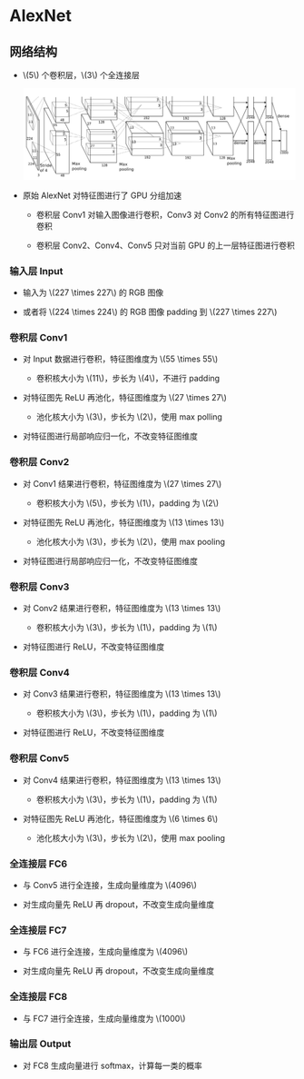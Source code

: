 <script type="text/javascript" src="http://cdn.mathjax.org/mathjax/latest/MathJax.js?config=default"></script>

# AlexNet

## 网络结构

- \\(5\\) 个卷积层，\\(3\\) 个全连接层

	![img](images/alexnet.png)

- 原始 AlexNet 对特征图进行了 GPU 分组加速

	- 卷积层 Conv1 对输入图像进行卷积，Conv3 对 Conv2 的所有特征图进行卷积

	- 卷积层 Conv2、Conv4、Conv5 只对当前 GPU 的上一层特征图进行卷积

### 输入层 Input

- 输入为 \\(227 \times 227\\) 的 RGB 图像

- 或者将 \\(224 \times 224\\) 的 RGB 图像 padding 到 \\(227 \times 227\\)

### 卷积层 Conv1

- 对 Input 数据进行卷积，特征图维度为 \\(55 \times 55\\)

	- 卷积核大小为 \\(11\\)，步长为 \\(4\\)，不进行 padding

- 对特征图先 ReLU 再池化，特征图维度为 \\(27 \times 27\\)

	- 池化核大小为 \\(3\\)，步长为 \\(2\\)，使用 max polling

- 对特征图进行局部响应归一化，不改变特征图维度

### 卷积层 Conv2

- 对 Conv1 结果进行卷积，特征图维度为 \\(27 \times 27\\)

	- 卷积核大小为 \\(5\\)，步长为 \\(1\\)，padding 为 \\(2\\)

- 对特征图先 ReLU 再池化，特征图维度为 \\(13 \times 13\\)

	- 池化核大小为 \\(3\\)，步长为 \\(2\\)，使用 max pooling

- 对特征图进行局部响应归一化，不改变特征图维度

### 卷积层 Conv3

- 对 Conv2 结果进行卷积，特征图维度为 \\(13 \times 13\\)

	- 卷积核大小为 \\(3\\)，步长为 \\(1\\)，padding 为 \\(1\\)

- 对特征图进行 ReLU，不改变特征图维度

### 卷积层 Conv4

- 对 Conv3 结果进行卷积，特征图维度为 \\(13 \times 13\\)

	- 卷积核大小为 \\(3\\)，步长为 \\(1\\)，padding 为 \\(1\\)

- 对特征图进行 ReLU，不改变特征图维度

### 卷积层 Conv5

- 对 Conv4 结果进行卷积，特征图维度为 \\(13 \times 13\\)

	- 卷积核大小为 \\(3\\)，步长为 \\(1\\)，padding 为 \\(1\\)

- 对特征图先 ReLU 再池化，特征图维度为 \\(6 \times 6\\)

	- 池化核大小为 \\(3\\)，步长为 \\(2\\)，使用 max pooling

### 全连接层 FC6

- 与 Conv5 进行全连接，生成向量维度为 \\(4096\\)

- 对生成向量先 ReLU 再 dropout，不改变生成向量维度

### 全连接层 FC7

- 与 FC6 进行全连接，生成向量维度为 \\(4096\\)

- 对生成向量先 ReLU 再 dropout，不改变生成向量维度

### 全连接层 FC8

- 与 FC7 进行全连接，生成向量维度为 \\(1000\\)

### 输出层 Output

- 对 FC8 生成向量进行 softmax，计算每一类的概率